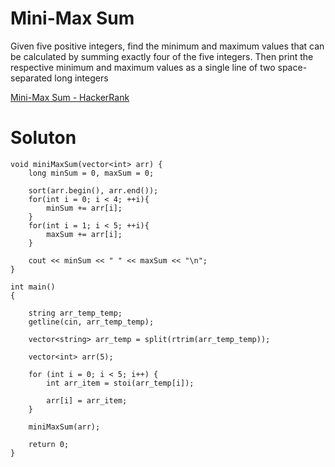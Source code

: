 # Mini-Max Sum

Given five positive integers, find the minimum and maximum values that can be calculated by summing exactly four of the five integers. Then print the respective minimum and maximum values as a single line of two space-separated long integers

[Mini-Max Sum - HackerRank](https://www.hackerrank.com/challenges/mini-max-sum/problem?isFullScreen=true)

# Soluton

```
void miniMaxSum(vector<int> arr) {
    long minSum = 0, maxSum = 0;
    
    sort(arr.begin(), arr.end());
    for(int i = 0; i < 4; ++i){
        minSum += arr[i];
    }
    for(int i = 1; i < 5; ++i){
        maxSum += arr[i];
    }
    
    cout << minSum << " " << maxSum << "\n";
}

int main()
{

    string arr_temp_temp;
    getline(cin, arr_temp_temp);

    vector<string> arr_temp = split(rtrim(arr_temp_temp));

    vector<int> arr(5);

    for (int i = 0; i < 5; i++) {
        int arr_item = stoi(arr_temp[i]);

        arr[i] = arr_item;
    }

    miniMaxSum(arr);

    return 0;
}
```